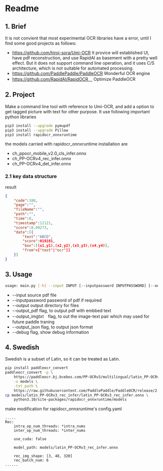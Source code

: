 
# Readme

## 1. Brief

It is not convient that most experimental OCR libraries have a error, until I find some good projects as follows:



* https://github.com/hiroi-sora/Umi-OCR It provice will established UI, have pdf reconstruction, and use RapidAI as basement with a pretty well effect. But it does not support command line operation, and it uses C/S architecture, which is not suitable for automated processing.
* https://github.com/PaddlePaddle/PaddleOCR Wonderful OCR engine
* https://github.com/RapidAI/RapidOCR　 Optimize PaddleOCR




## 2. Project

Make a command line tool with reference to Umi-OCR, and add a option to get tagged picture with text for other purpose. It use following important python libraries

```sh
pip3 install --upgrade pymupdf
pip3 install --upgrade Pillow
pip3 install rapidocr_onnxruntime
```

the models carried with rapidocr_onnxruntime installation are

* ch_ppocr_mobile_v2.0_cls_infer.onnx
* ch_PP-OCRv4_rec_infer.onnx
* ch_PP-OCRv4_det_infer.onnx



### 2.1 key data structure

result

```json
{
    "code":100,
    "page":"",
    "fileName":"",
    "path":"",
    "time":0,
    "timestamp":12121,
    "score":0.99273,
    "data":[{
        "text":"ABCD",
        "score":019281,
        "box":[(x1,y1),(x2,y2),(x3,y3),(x4,y4)],
        "from"=["text"|"ocr"]]
    }]
}
```





## 3. Usage

```sh
usage: main.py [-h] --input INPUT [--inputpassword INPUTPASSWORD] [--outputdir OUTPUTDIR] [--output_pdf] [--output_imgtxt] [--output_json] [--output_csv] [--debug]
```

* --input source pdf file
* --inputpassword password of pdf if required
* --output output directory for files
* --output_pdf flag, to output pdf with embbed text
* --output_imgtxt　flag, to out the image-text pair which may used for future paddle traning
* --output_json flag, to output json format
* --debug flag, show debug information



## 4. Swedish

Swedish is a subset of Latin, so it can be treated as Latin.

```sh
pip install paddleocr_convert
paddleocr_convert -p \
	https://paddleocr.bj.bcebos.com/PP-OCRv3/multilingual/latin_PP-OCRv3_rec_infer.tar \
	-o models \
	-txt_path \
	https://raw.githubusercontent.com/PaddlePaddle/PaddleOCR/release/2.6/ppocr/utils/dict/latin_dict.txt
cp models/latin_PP-OCRv3_rec_infer/latin_PP-OCRv3_rec_infer.onnx \
	python3.10/site-packages/rapidocr_onnxruntime/models
```

make modification for rapidocr_onnxruntime's config.yaml

```
.....
Rec:
    intra_op_num_threads: *intra_nums
    inter_op_num_threads: *inter_nums

    use_cuda: false

    model_path: models/latin_PP-OCRv3_rec_infer.onnx

    rec_img_shape: [3, 48, 320]
    rec_batch_num: 6
......
```
